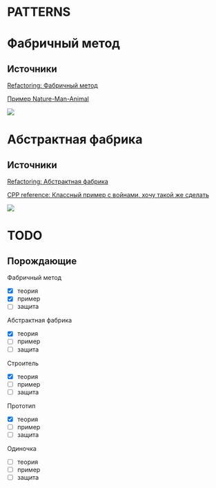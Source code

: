 # PATTERNS

# Фабричный метод

## Источники

[Refactoring: Фабричный метод](https://refactoring.guru/ru/design-patterns/factory-method)

[Пример Nature-Man-Animal](http://ci-plus-plus-snachala.ru/?p=4316)

![](https://github.com/obscene3190/PATTERNS/blob/master/sources/structure.png)


# Абстрактная фабрика

## Источники

[Refactoring: Абстрактная фабрика](https://refactoring.guru/ru/design-patterns/abstract-factory)

[CPP reference: Классный пример с войнами, хочу такой же сделать](http://cpp-reference.ru/patterns/creational-patterns/abstract-factory/)

![](https://github.com/obscene3190/PATTERNS/blob/master/sources/AbstractFabric.png)


# TODO
## Порождающие
Фабричный метод
- [x] теория
- [x] пример
- [ ] защита

Абстрактная фабрика
- [x] теория
- [ ] пример
- [ ] защита

Строитель
- [x] теория
- [ ] пример
- [ ] защита

Прототип
- [x] теория
- [ ] пример
- [ ] защита

Одиночка
- [ ] теория
- [ ] пример
- [ ] защита
